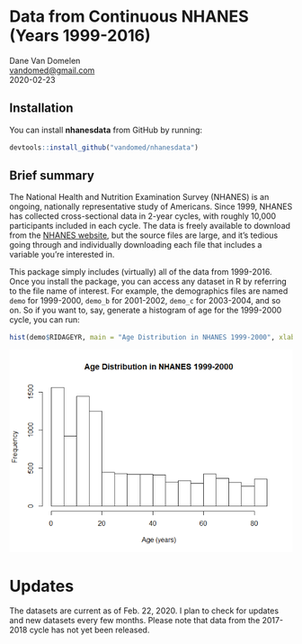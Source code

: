 Data from Continuous NHANES (Years 1999-2016)
================
Dane Van Domelen <br> <vandomed@gmail.com> <br>
2020-02-23

<!-- README.md is generated from README.Rmd. Please edit that file -->

## Installation

You can install **nhanesdata** from GitHub by running:

``` r
devtools::install_github("vandomed/nhanesdata")
```

## Brief summary

The National Health and Nutrition Examination Survey (NHANES) is an
ongoing, nationally representative study of Americans. Since 1999,
NHANES has collected cross-sectional data in 2-year cycles, with roughly
10,000 participants included in each cycle. The data is freely available
to download from the [NHANES
website](https://wwwn.cdc.gov/nchs/nhanes/continuousnhanes/default.aspx?BeginYear=1999),
but the source files are large, and it’s tedious going through and
individually downloading each file that includes a variable you’re
interested in.

This package simply includes (virtually) all of the data from 1999-2016.
Once you install the package, you can access any dataset in R by
referring to the file name of interest. For example, the demographics
files are named `demo` for 1999-2000, `demo_b` for 2001-2002, `demo_c`
for 2003-2004, and so on. So if you want to, say, generate a histogram
of age for the 1999-2000 cycle, you can run:

``` r
hist(demo$RIDAGEYR, main = "Age Distribution in NHANES 1999-2000", xlab = "Age (years)")
```

![](README-unnamed-chunk-2-1.png)<!-- -->

# Updates

The datasets are current as of Feb. 22, 2020. I plan to check for
updates and new datasets every few months. Please note that data from
the 2017-2018 cycle has not yet been released.
